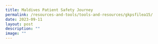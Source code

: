 ```yaml
---
title: Maldives Patient Safety Journey
permalink: /resources-and-tools/tools-and-resources/gkpsfilea15/
date: 2023-09-11
layout: post
description: ""
image: ""
---
```

